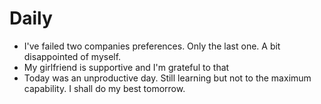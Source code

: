 # Daily

- I've failed two companies preferences. Only the last one. A bit disappointed of myself.
- My girlfriend is supportive and I'm grateful to that
- Today was an unproductive day. Still learning but not to the maximum capability. I shall do my best tomorrow.

